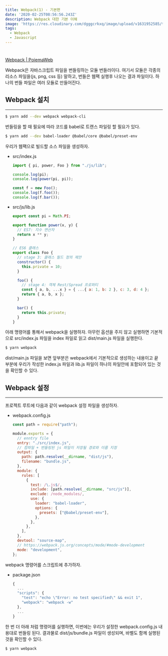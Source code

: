 ```yaml
---
title: Webpack(1) - 기본편
date: '2020-02-25T08:56:56.243Z'
description: Webpack 대한 기본 이해
image: 'https://res.cloudinary.com/dgggcrkxq/image/upload/v1631952585/tlog/cover/webpack_zceueo.png'
tags:
  - Webpack
  - Javascript
---
```


#

[Webpack | PoiemaWeb](https://poiemaweb.com/es6-babel-webpack-2)

Webpack은 자바스크립트 파일을 번들링하는 모듈 번들러이다. 여기서 모듈은 각종의 리소스 파일을(js, png, css 등) 말하고, 번들은 웹팩 실행후 나오는 결과 파일이다. 하나의 번들 파일은 여러 모듈로 만들어진다.

## Webpack 설치

---

```bash
$ yarn add --dev webpack webpack-cli
```

번들링을 할 때 필요에 따라 코드를 babel로 트랜스 파일링 할 필요가 있다.

```bash
$ yarn add --dev babel-loader @babel/core @babel/preset-env
```

우리가 웹팩으로 빌드할 소스 파일을 생성하자.

- src/index.js

  ```jsx
  import { pi, power, Foo } from "./js/lib";

  console.log(pi);
  console.log(power(pi, pi));

  const f = new Foo();
  console.log(f.foo());
  console.log(f.bar());
  ```

- src/js/lib.js

  ```jsx
  export const pi = Math.PI;

  export function power(x, y) {
    // ES7: 지수 연산자
    return x ** y;
  }

  // ES6 클래스
  export class Foo {
    // stage 3: 클래스 필드 정의 제안
    constructor() {
      this.private = 10;
    }

    foo() {
      // stage 4: 객체 Rest/Spread 프로퍼티
      const { a, b, ...x } = { ...{ a: 1, b: 2 }, c: 3, d: 4 };
      return { a, b, x };
    }

    bar() {
      return this.private;
    }
  }
  ```

아래 명령어를 통해서 webpack을 실행하자. 아무런 옵션을 주지 않고 실행하면 기본적으로 src/index.js 파일을 index 파일로 읽고 dist/main.js 파일을 실행한다.

```bash
$ yarn webpack
```

dist/main.js 파일을 보면 앞부분은 webpack에서 기본적으로 생성하는 내용이고 끝 부분에 우리가 작성한 index.js 파일과 lib.js 파일이 하나의 파일안에 포함되어 있는 것을 확인할 수 있다.

## Webpack 설정

---

프로젝트 루트에 다음과 같이 webpack 설정 파일을 생성하자.

- webpack.config.js

  ```jsx
  const path = require("path");

  module.exports = {
    // enntry file
    entry: "./src/index.js",
    // 컴파일 + 번들링된 js 파일이 저장될 경로와 이름 지정
    output: {
      path: path.resolve(__dirname, "dist/js"),
      filename: "bundle.js",
    },
    module: {
      rules: [
        {
          test: /\.js$/,
          include: [path.resolve(__dirname, "src/js")],
          exclude: /node_modules/,
          use: {
            loader: "babel-loader",
            options: {
              presets: ["@babel/preset-env"],
            },
          },
        },
      ],
    },
    devtool: "source-map",
    // https://webpack.js.org/concepts/mode/#mode-development
    mode: "development",
  };
  ```

webpack 명령어를 스크립트에 추가하자.

- package.json

  ```jsx
  {
  	...
    "scripts": {
      "test": "echo \"Error: no test specified\" && exit 1",
      "webpack": "webpack -w"
    },
  	...
  }
  ```

한 번 더 아래 처럼 명령어를 실행하면, 이번에는 우리가 설정한 webpack.config.js 내용대로 번들링 된다. 결과물로 dist/js/bundle.js 파일이 생성되며, 바벨도 함께 실행된 것을 확인할 수 있다.

```bash
$ yarn webpack
```
